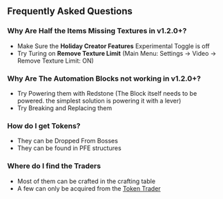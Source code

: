 ## Frequently Asked Questions

### Why Are Half the Items Missing Textures in v1.2.0+?
* Make Sure the **Holiday Creator Features** Experimental Toggle is off
* Try Turing on **Remove Texture Limit** (Main Menu: Settings -> Video -> Remove Texture Limit: ON)

### Why Are The Automation Blocks not working in v1.2.0+?
* Try Powering them with Redstone (The Block itself needs to be powered. the simplest solution is powering it with a lever)
* Try Breaking and Replacing them

### How do I get Tokens?
* They can be Dropped From Bosses
* They can be found in PFE structures

### Where do I find the Traders
* Most of them can be crafted in the crafting table
* A few can only be acquired from the [Token Trader](https://github.com/ItsMePok/PFE/wiki/Token-Trader)
